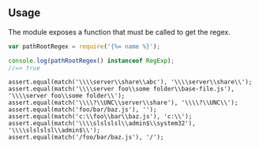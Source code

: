 ## Usage

The module exposes a function that must be called to get the regex.

```js
var pathRootRegex = require('{%= name %}');

console.log(pathRootRegex() instanceof RegExp);
//=> true
```

    assert.equal(match('\\\\server\\share\\abc'), '\\\\server\\share\\');
    assert.equal(match('\\\\server foo\\some folder\\base-file.js'), '\\\\server foo\\some folder\\');
    assert.equal(match('\\\\?\\UNC\\server\\share'), '\\\\?\\UNC\\');
    assert.equal(match('foo/bar/baz.js'), '');
    assert.equal(match('c:\\foo\\bar\\baz.js'), 'c:\\');
    assert.equal(match('\\\\slslslsl\\admin$\\system32'), '\\\\slslslsl\\admin$\\');
    assert.equal(match('/foo/bar/baz.js'), '/');
